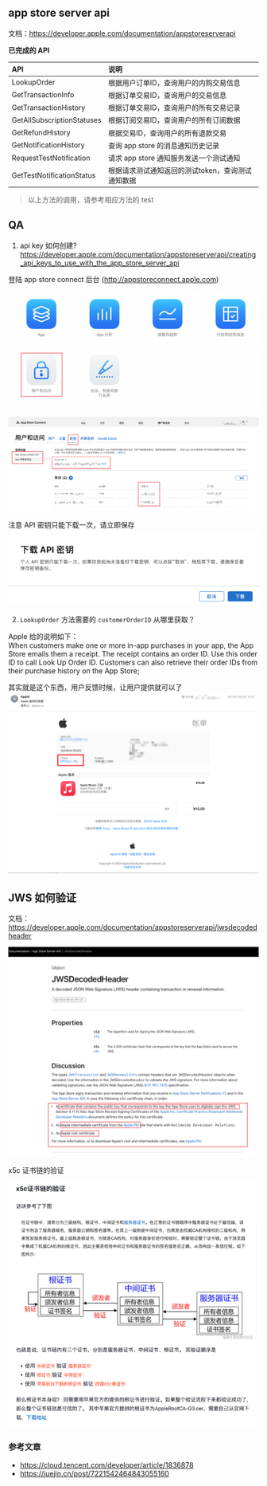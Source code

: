 ## app store server api
文档：https://developer.apple.com/documentation/appstoreserverapi

**已完成的 API**

| API | 说明                          |
| :--- |:----------------------------|
|LookupOrder| 根据用户订单ID，查询用户的内购交易信息        |
|GetTransactionInfo| 根据订单交易ID，查询用户的交易信息          |
|GetTransactionHistory| 根据订单交易ID，查询用户的所有交易记录        |
|GetAllSubscriptionStatuses| 根据订阅交易ID，查询用户的所有订阅数据        |
|GetRefundHistory| 根据交易ID，查询用户的所有退款交易        |
|GetNotificationHistory| 查询 app store 的消息通知历史记录      |
|RequestTestNotification| 请求 app store 通知服务发送一个测试通知   |
|GetTestNotificationStatus| 根据请求测试通知返回的测试token，查询测试通知数据 |

> 以上方法的调用，请参考相应方法的 test

## QA

1. api key 如何创建?          
   https://developer.apple.com/documentation/appstoreserverapi/creating_api_keys_to_use_with_the_app_store_server_api

登陆 app store connect 后台 (http://appstoreconnect.apple.com)

![img_5.png](img/img_5.png)

![img_3.png](img/img_3.png)

注意 API 密钥只能下载一次，请立即保存       
![img_2.png](img/img_2.png)

2. `LookupOrder` 方法需要的 `customerOrderID` 从哪里获取？

Apple 给的说明如下：       
When customers make one or more in-app purchases in your app, the App Store emails them a receipt. The receipt contains an order ID. Use this order ID to call Look Up Order ID. Customers can also retrieve their order IDs from their purchase history on the App Store;

其实就是这个东西，用户反馈时候，让用户提供就可以了       
![apple receipt](img/apple_receipt.jpg)

## JWS 如何验证

文档：https://developer.apple.com/documentation/appstoreserverapi/jwsdecodedheader

![img.png](img/img.png)

x5c 证书链的验证

![img_1.png](img/img_1.png)

### 参考文章
- https://cloud.tencent.com/developer/article/1836878
- https://juejin.cn/post/7221542464843055160